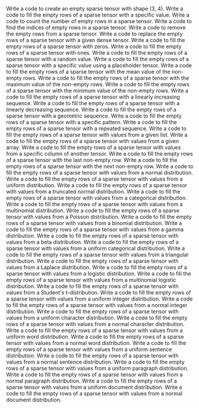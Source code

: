 Write a code to create an empty sparse tensor with shape (3, 4).
Write a code to fill the empty rows of a sparse tensor with a specific value.
Write a code to count the number of empty rows in a sparse tensor.
Write a code to find the indices of empty rows in a sparse tensor.
Write a code to remove the empty rows from a sparse tensor.
Write a code to replace the empty rows of a sparse tensor with a given dense tensor.
Write a code to fill the empty rows of a sparse tensor with zeros.
Write a code to fill the empty rows of a sparse tensor with ones.
Write a code to fill the empty rows of a sparse tensor with a random value.
Write a code to fill the empty rows of a sparse tensor with a specific value using a placeholder tensor.
Write a code to fill the empty rows of a sparse tensor with the mean value of the non-empty rows.
Write a code to fill the empty rows of a sparse tensor with the maximum value of the non-empty rows.
Write a code to fill the empty rows of a sparse tensor with the minimum value of the non-empty rows.
Write a code to fill the empty rows of a sparse tensor with a linearly increasing sequence.
Write a code to fill the empty rows of a sparse tensor with a linearly decreasing sequence.
Write a code to fill the empty rows of a sparse tensor with a geometric sequence.
Write a code to fill the empty rows of a sparse tensor with a specific pattern.
Write a code to fill the empty rows of a sparse tensor with a repeated sequence.
Write a code to fill the empty rows of a sparse tensor with values from a given list.
Write a code to fill the empty rows of a sparse tensor with values from a given array.
Write a code to fill the empty rows of a sparse tensor with values from a specific column of another tensor.
Write a code to fill the empty rows of a sparse tensor with the last non-empty row.
Write a code to fill the empty rows of a sparse tensor with the next non-empty row.
Write a code to fill the empty rows of a sparse tensor with values from a normal distribution.
Write a code to fill the empty rows of a sparse tensor with values from a uniform distribution.
Write a code to fill the empty rows of a sparse tensor with values from a truncated normal distribution.
Write a code to fill the empty rows of a sparse tensor with values from a categorical distribution.
Write a code to fill the empty rows of a sparse tensor with values from a multinomial distribution.
Write a code to fill the empty rows of a sparse tensor with values from a Poisson distribution.
Write a code to fill the empty rows of a sparse tensor with values from a binomial distribution.
Write a code to fill the empty rows of a sparse tensor with values from a gamma distribution.
Write a code to fill the empty rows of a sparse tensor with values from a beta distribution.
Write a code to fill the empty rows of a sparse tensor with values from a uniform categorical distribution.
Write a code to fill the empty rows of a sparse tensor with values from a triangular distribution.
Write a code to fill the empty rows of a sparse tensor with values from a Laplace distribution.
Write a code to fill the empty rows of a sparse tensor with values from a logistic distribution.
Write a code to fill the empty rows of a sparse tensor with values from a multinomial logistic distribution.
Write a code to fill the empty rows of a sparse tensor with values from a Student's t-distribution.
Write a code to fill the empty rows of a sparse tensor with values from a uniform integer distribution.
Write a code to fill the empty rows of a sparse tensor with values from a normal integer distribution.
Write a code to fill the empty rows of a sparse tensor with values from a uniform character distribution.
Write a code to fill the empty rows of a sparse tensor with values from a normal character distribution.
Write a code to fill the empty rows of a sparse tensor with values from a uniform word distribution.
Write a code to fill the empty rows of a sparse tensor with values from a normal word distribution.
Write a code to fill the empty rows of a sparse tensor with values from a uniform sentence distribution.
Write a code to fill the empty rows of a sparse tensor with values from a normal sentence distribution.
Write a code to fill the empty rows of a sparse tensor with values from a uniform paragraph distribution.
Write a code to fill the empty rows of a sparse tensor with values from a normal paragraph distribution.
Write a code to fill the empty rows of a sparse tensor with values from a uniform document distribution.
Write a code to fill the empty rows of a sparse tensor with values from a normal document distribution.